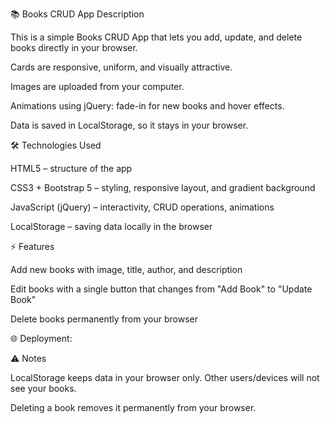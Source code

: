 📚 Books CRUD App
Description

This is a simple Books CRUD App that lets you add, update, and delete books directly in your browser.

Cards are responsive, uniform, and visually attractive.

Images are uploaded from your computer.

Animations using jQuery: fade-in for new books and hover effects.

Data is saved in LocalStorage, so it stays in your browser.

🛠 Technologies Used

HTML5 – structure of the app

CSS3 + Bootstrap 5 – styling, responsive layout, and gradient background

JavaScript (jQuery) – interactivity, CRUD operations, animations

LocalStorage – saving data locally in the browser

⚡ Features

Add new books with image, title, author, and description

Edit books with a single button that changes from "Add Book" to "Update Book"

Delete books permanently from your browser


🌐 Deployment:

⚠ Notes

LocalStorage keeps data in your browser only. Other users/devices will not see your books.

Deleting a book removes it permanently from your browser.

